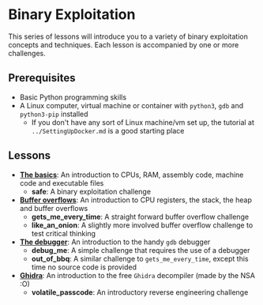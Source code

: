 # Binary Exploitation

This series of lessons will introduce you to a variety of binary exploitation concepts and
techniques. Each lesson is accompanied by one or more challenges.

## Prerequisites

- Basic Python programming skills
- A Linux computer, virtual machine or container with `python3`, `gdb` and `python3-pip` installed
  - If you don't have any sort of Linux machine/vm set up, the tutorial at `../SettingUpDocker.md`
    is a good starting place

## Lessons

- **[The basics](01-TheBasics/Lesson.md)**: An introduction to CPUs, RAM, assembly code, machine code and executable files
  - **safe**: A binary exploitation challenge
- **[Buffer overflows](02-BufferOverflows/Lesson.md)**: An introduction to CPU registers, the stack, the heap and buffer overflows
  - **gets_me_every_time**: A straight forward buffer overflow challenge
  - **like_an_onion**: A slightly more involved buffer overflow challenge to test critical thinking
- **[The debugger](03-TheDebugger/Lesson.md)**: An introduction to the handy `gdb` debugger
  - **debug_me**: A simple challenge that requires the use of a debugger
  - **out_of_bbq**: A similar challenge to `gets_me_every_time`, except this time no source code is
    provided
- **[Ghidra](04-Ghidra/Lesson.md)**: An introduction to the free `Ghidra` decompiler (made by the NSA :O)
  - **volatile_passcode**: An introductory reverse engineering challenge
